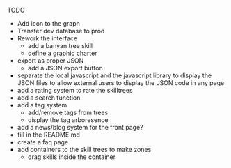 TODO


- Add icon to the graph
- Transfer dev database to prod
- Rework the interface
	- add a banyan tree skill
	- define a graphic charter
- export as proper JSON
	- add a JSON export button
- separate the local javascript and the javascript library to display the JSON files to allow external users to display the JSON code in any page
- add a rating system to rate the skilltrees
- add a search function
- add a tag system
	- add/remove tags from trees
	- display the tag arboresence
- add a news/blog system for the front page?
- fill in the README.md
- create a faq page
- add containers to the skill trees to make zones
	- drag skills inside the container


